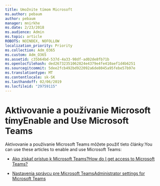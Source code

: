 ```yaml
---
title: Umožnite tímom Microsoft
ms.author: pebaum
author: pebaum
manager: mnirkhe
ms.date: 2/23/2018
ms.audience: Admin
ms.topic: article
ROBOTS: NOINDEX, NOFOLLOW
localization_priority: Priority
ms.collection: Adm_O365
ms.custom: Adm_O365
ms.assetid: c35b64bd-537d-4a33-98df-ad02de8fb71b
ms.openlocfilehash: ded26732351062824e4379e4fe410aef1d4b6251
ms.sourcegitcommit: 5dee2fcb492bd922092a6de8045a95febe57b97e
ms.translationtype: MT
ms.contentlocale: sk-SK
ms.lasthandoff: 02/06/2019
ms.locfileid: "29759115"
---
```

# <a name="enable-and-use-microsoft-teams"></a><span data-ttu-id="2d5bf-102">Aktivovanie a používanie Microsoft tímy</span><span class="sxs-lookup"><span data-stu-id="2d5bf-102">Enable and Use Microsoft Teams</span></span>

<span data-ttu-id="2d5bf-103">Aktivovanie a používanie Microsoft Teams môžete použiť tieto články:</span><span class="sxs-lookup"><span data-stu-id="2d5bf-103">You can use these articles to enable and use Microsoft Teams:</span></span>
  
- [<span data-ttu-id="2d5bf-104">Ako získať prístup k Microsoft Teams?</span><span class="sxs-lookup"><span data-stu-id="2d5bf-104">How do I get access to Microsoft Teams?</span></span>](https://support.office.com/article/How-do-I-get-access-to-Microsoft-Teams-fc7f1634-abd3-4f26-a597-9df16e4ca65b.aspx)
    
- [<span data-ttu-id="2d5bf-105">Nastavenia správcu pre Microsoft Teams</span><span class="sxs-lookup"><span data-stu-id="2d5bf-105">Administrator settings for Microsoft Teams</span></span>](https://support.office.com/article/Administrator-settings-for-Microsoft-Teams-3966a3f5-7e0f-4ea9-a402-41888f455ba2.aspx)
    

